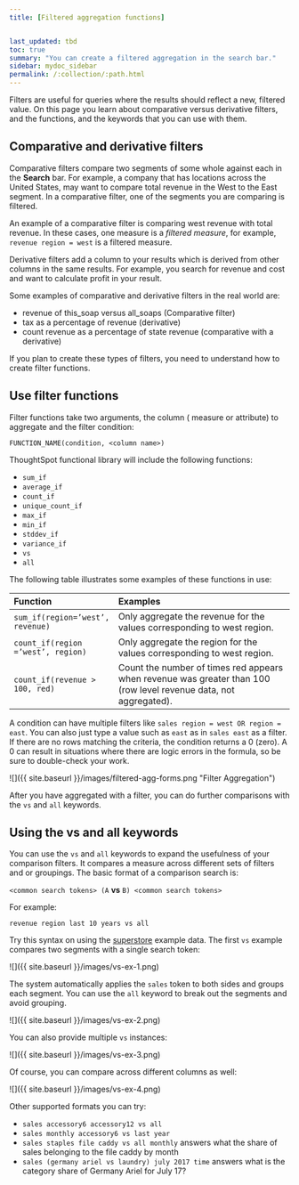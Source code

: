 ```yaml
---
title: [Filtered aggregation functions]


last_updated: tbd
toc: true
summary: "You can create a filtered aggregation in the search bar."
sidebar: mydoc_sidebar
permalink: /:collection/:path.html
---
```


Filters are useful for queries where the results should reflect a new, filtered
value. On this page you learn about comparative versus derivative filters, and
the functions, and the keywords that you can use with them.

## Comparative and derivative filters

Comparative filters compare two segments of some whole against each in the
**Search** bar. For example, a company that has locations across the United
States, may want to compare total revenue in the West to the East segment. In a
comparative filter, one of the segments you are comparing is filtered.

An example of a comparative filter is comparing west revenue with total revenue.
In these cases, one measure is a _filtered measure_, for example, `revenue
region = west` is a filtered measure.

Derivative filters add a column to your results which is derived from other
columns in the same results. For example, you search for revenue and cost and
want to calculate profit in your result.

Some examples of comparative and derivative filters in the real world are:

* revenue of this_soap versus all_soaps (Comparative filter)
* tax as a percentage of revenue (derivative)
* count revenue as a percentage of state revenue (comparative with a derivative)

If you plan to create these types of filters, you need to understand how to
create filter functions.

## Use filter functions

Filter functions take two arguments, the column ( measure or attribute) to
aggregate and the filter condition:

```
FUNCTION_NAME(condition, <column name>)
```

ThoughtSpot functional library will include the following functions:

* `sum_if`
* `average_if`
* `count_if`
* `unique_count_if`
* `max_if`
* `min_if`
* `stddev_if`
* `variance_if`
* `vs`
* `all`

The following table illustrates some examples of these functions in use:

<table>
   <colgroup>
      <col style="width:30%" />
      <col style="width:70%" />
   </colgroup>
   <thead class="thead" style="text-align:left;">
      <tr>
         <th>Function</th>
         <th>Examples</th>
      </tr>
   </thead>
  <tr>
    <td><code>sum_if(region=’west’, revenue)</code></td>
    <td>Only aggregate the revenue for the values corresponding to west region.</td>
  </tr>
  <tr>
    <td><code>count_if(region =’west’, region)</code></td>
    <td>Only aggregate the region for the values corresponding to west region.</td>
  </tr>
  <tr>
    <td><code>count_if(revenue > 100, red)</code></td>
    <td>Count the number of times red appears when revenue was greater than 100 (row level revenue data, not aggregated).</td>
  </tr>
</table>

A condition can have multiple filters like `sales region = west OR region = east`. You
can also just type a value such as `east` as in `sales east` as a filter. If
there are no rows matching the criteria, the condition returns a 0 (zero). A 0
can result in situations where there are logic errors in the formula, so be sure
to double-check your work.

![]({{ site.baseurl }}/images/filtered-agg-forms.png "Filter Aggregation")

After you have aggregated with a filter, you can do further comparisons with the `vs` and `all` keywords.

## Using the vs and all keywords

You can use the `vs` and `all` keywords to expand the usefulness of your
comparison filters. It compares a measure across different sets of filters and
or groupings. The basic format of a comparison search is:

`<common search tokens> (A` **vs** `B) <common search tokens>`

For example:

`revenue region last 10 years vs all`

Try this syntax on using the
[superstore]({{site.baseurl}}/downloads/superstore.csv) example data. The first
`vs` example compares two segments with a single search token:

![]({{ site.baseurl }}/images/vs-ex-1.png)

The system automatically applies the `sales` token to both sides and groups each
segment. You can use the `all` keyword to break out the segments and avoid
grouping.

![]({{ site.baseurl }}/images/vs-ex-2.png)

You can also provide multiple `vs` instances:

![]({{ site.baseurl }}/images/vs-ex-3.png)

Of course, you can compare across different columns as well:

![]({{ site.baseurl }}/images/vs-ex-4.png)

Other supported formats you can try:

* `sales accessory6 accessory12 vs all`
* `sales monthly accessory6 vs last year`
* `sales staples file caddy vs all monthly` answers what the share of sales belonging to the file caddy by month
* `sales (germany ariel vs laundry) july 2017 time` answers what is the category share of Germany Ariel for July 17?
